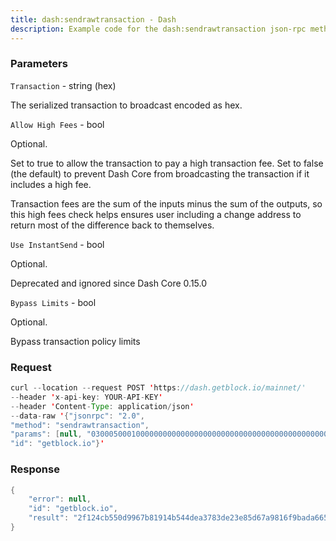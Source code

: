 ```yaml
---
title: dash:sendrawtransaction - Dash
description: Example code for the dash:sendrawtransaction json-rpc method. Сomplete guide on how to use dash:sendrawtransaction json-rpc in GetBlock.io Web3 documentation.
---
```


### Parameters


`Transaction` - string (hex)

The serialized transaction to broadcast encoded as hex.

`Allow High Fees` - bool

Optional.

Set to true to allow the transaction to pay a high transaction fee. Set
to false (the default) to prevent Dash Core from broadcasting the
transaction if it includes a high fee.

Transaction fees are the sum of the inputs minus the sum of the outputs,
so this high fees check helps ensures user including a change address to
return most of the difference back to themselves.

`Use InstantSend` - bool

Optional.

Deprecated and ignored since Dash Core 0.15.0

`Bypass Limits` - bool

Optional.

Bypass transaction policy limits

### Request

``` java
curl --location --request POST 'https://dash.getblock.io/mainnet/' 
--header 'x-api-key: YOUR-API-KEY' 
--header 'Content-Type: application/json' 
--data-raw '{"jsonrpc": "2.0",
"method": "sendrawtransaction",
"params": [null, "03000500010000000000000000000000000000000000000000000000000000000000000000ffffffff2703716d170423ce39610800004440830900000fe4b883e5bda9e7a59ee4bb99e9b1bc04f09f909f40440fa802203d5807000000001976a9147c086eada12bdb10a265c16c08a7ae87366bd48188aca03c9f08000000001976a91406c7111117f7b797528485b64772d3ffcff919ec88ac209af41f460200716d1700efc371b5251f5bae393e5962fe092f8b2003732a56eda3e1a2babe8413d17ce7ce2396a41c1f833c0cd00a0d8e900dfc4962805706e70a35074dcd30fafbd4c6", null, true],
"id": "getblock.io"}'
```

###  Response

``` java
{
    "error": null,
    "id": "getblock.io",
    "result": "2f124cb550d9967b81914b544dea3783de23e85d67a9816f9bada665ecfe1cd5"
}
```

